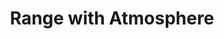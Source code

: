 ---
layout: photo
title: "Range with Atmosphere"
byline: "David Marcu"
byline_link: "https://unsplash.com/davidmarcu"
categories: mountain range atmosphere trail
photo_url: "/images/range-with-atmosphere.jpg"
---
